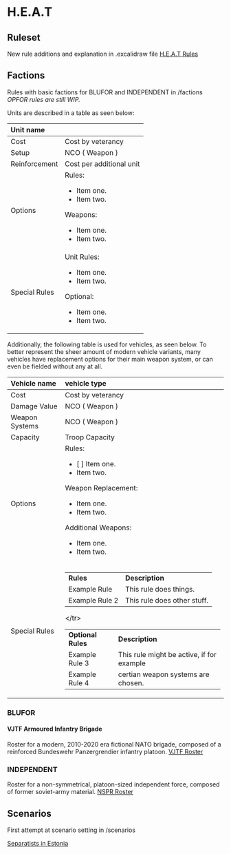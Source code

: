 # H.E.A.T

## Ruleset

New rule additions and explanation in .excalidraw file
[H.E.A.T Rules](https://github.com/christsven/H.E.A.T/blob/main/H.E.A.T.excalidraw)

## Factions

Rules with basic factions for BLUFOR and INDEPENDENT in /factions
*OPFOR rules are still WIP.*

Units are described in a table as seen below:

| Unit name |  |
| :---- | :---- |
| Cost | Cost by veterancy |
| Setup | NCO ( Weapon ) |
| Reinforcement | Cost per additional unit |
|Options|Rules: <ul><li>Item one.</li><li>Item two.</li></ul>Weapons: <ul><li>Item one.</li><li>Item two.</li></ul>|
| Special Rules|Unit Rules: <ul><li>Item one.</li><li>Item two.</li></ul>Optional: <ul><li>Item one.</li><li>Item two.</li></ul> |

Additionally, the following table is used for vehicles, as seen below.
To better represent the sheer amount of modern vehicle variants, many
vehicles have replacement options for their main weapon system, or can
even be fielded without any at all.

| Vehicle name | vehicle type |
| :---- | :---- |
| Cost | Cost by veterancy |
| Damage Value | NCO ( Weapon ) |
| Weapon Systems | NCO ( Weapon ) |
| Capacity | Troop Capacity |
|Options|Rules: <ul><li>[ ] Item one.</li><li>Item two.</li></ul>Weapon Replacement: <ul><li>Item one.</li><li>Item two.</li></ul>Additional Weapons: <ul><li>Item one.</li><li>Item two.</li></ul>|
| Special Rules | <table><tr><td><b>Rules</td><td><b>Description</td></tr><tr><td>Example Rule</td><td>This rule does things.</td></tr><tr><td>Example Rule 2</td><td>This rule does other stuff.</td></tr></table><table><tr><td><b>Optional Rules</td><td><b>Description</td></tr><tr><td>Example Rule 3</td><td>This rule might be active, if for example</td><</tr><tr><td>Example Rule 4</td><td>certian weapon systems are chosen.</td>/tr></table>

### BLUFOR

#### VJTF Armoured Infantry Brigade

Roster for a modern, 2010-2020 era fictional NATO brigade, composed of a
reinforced Bundeswehr Panzergrendier infantry platoon.
[VJTF Roster](https://github.com/christsven/H.E.A.T/blob/main/factions/BLUFOR%20ruleset.md)

### INDEPENDENT

Roster for a non-symmetrical, platoon-sized independent force, composed
of former soviet-army material.
[NSPR Roster](https://github.com/christsven/H.E.A.T/blob/main/factions/INDEPENDENT%20ruleset.md)

## Scenarios

First attempt at scenario setting in /scenarios

[Separatists in Estonia](https://github.com/christsven/H.E.A.T/blob/main/scenarios/SCENARIO%20Narva.md)
